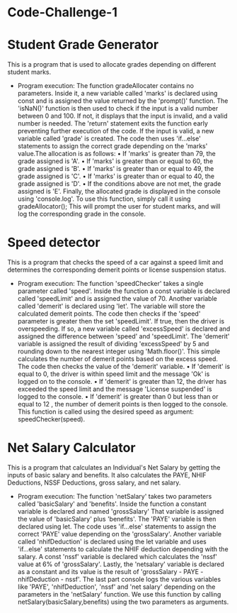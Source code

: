 # Code-Challenge-1
# Student Grade Generator
This is a program that is used to allocate grades depending on different student marks. 

* Program execution:
The function gradeAllocater contains no parameters. Inside it, a new variable called 'marks' is declared using const and is assigned the value returned by the 'prompt()' function. The 'isNaN()' function is then used to check if the input is a valid number between 0 and 100. If not, it displays that the input is invalid, and a valid number is needed. The 'return' statement exits the function early preventing further execution of the code. If the input is valid, a new variable called 'grade' is created. The code then uses 'if...else' statements to assign the correct grade depending on the 'marks' value.The allocation is as follows:
•	If 'marks' is greater than 79, the grade assigned is 'A'.
•	If 'marks' is greater than or equal to 60, the grade assigned is 'B'.
•	If 'marks' is greater than or equal to 49, the grade assigned is 'C'.
•	If 'marks' is greater than or equal to 40, the grade assigned is 'D'.
•	If the conditions above are not met, the grade assigned is 'E'.
Finally, the allocated grade is displayed in the console using 'console.log'.
To use this function, simply call it using gradeAllocator();
This will prompt the user for student marks, and will log the corresponding grade in the console.

# Speed detector
This is a program that checks the speed of a car against a speed limit and determines the corresponding demerit points or license suspension status.

* Program execution:
The function 'speedChecker' takes a single parameter called 'speed'. Inside the function a const variable is declared called 'speedLimit' and is assigned the value of 70. Another variable called 'demerit' is declared using 'let'. The variable will store the calculated demerit points.
The code then checks if the 'speed' parameter is greater then the set 'speedLimit'. If true, then the driver is overspeeding. If so, a new variable called 'excessSpeed' is declared and assigned the difference between 'speed' and 'speedLimit'.
The 'demerit' variable is assigned the result of dividing 'excessSpeed' by 5 and rounding down to the nearest integer using 'Math.floor()'. This simple calculates the number of demerit points based on the excess speed.
The code then checks the value of the 'demerit' variable.
•	If 'demerit' is equal to 0, the driver is within speed limit and the message 'Ok' is logged on to the console.
•	If 'demerit' is greater than 12, the driver has exceeded the speed limit and the message 'License suspended' is logged to the console. 
•	If 'demerit' is greater than 0 but less than or equal to 12 , the number of demerit points is then logged to the console.
This function is called using the desired speed as argument: speedChecker(speed).

# Net Salary Calculator
This is a program that calculates an Individual's Net Salary by getting the inputs of basic salary and benefits. It also calculates the PAYE, NHIF Deductions, NSSF Deductions, gross salary, and net salary. 

* Program execution:
The function 'netSalary' takes two parameters called 'basicSalary' and 'benefits'. Inside the function a constant variable is declared and named 'grossSalary' That variable is assigned the value of 'basicSalary' plus 'benefits'. The 'PAYE' variable is then declared using let. The code uses 'if...else' statements to assign the correct 'PAYE' value depending on the 'grossSalary'. Another variable called 'nhifDeduction' is declared using the let variable and uses 'if...else' statements to calculate the NHIF deduction depending with the salary. A const 'nssf' variable is declared which calculates the 'nssf' value at 6% of 'grossSalary'. Lastly, the 'netsalary' variable is declared as a constant and its value is the result of 'grossSalary - PAYE - nhifDeduction - nssf'. The last part console logs the various variables like 'PAYE', 'nhifDeduction', 'nssf' and 'net salary' depending on the parameters in the 'netSalary' function.
We use this function by calling netSalary(basicSalary,benefits) using the two parameters as arguments.

